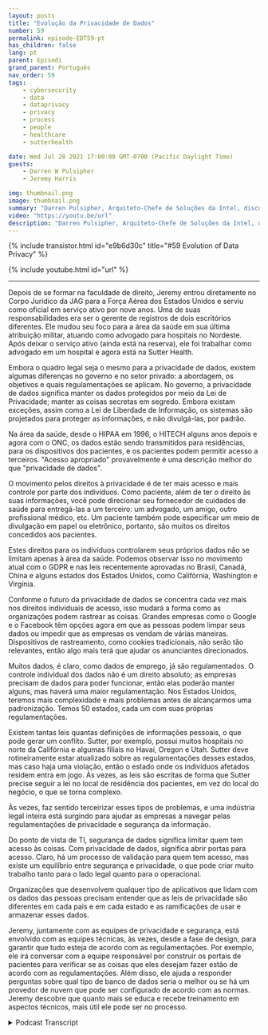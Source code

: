```yaml
---
layout: posts
title: "Evolução da Privacidade de Dados"
number: 59
permalink: episode-EDT59-pt
has_children: false
lang: pt
parent: Episodi
grand_parent: Português
nav_order: 59
tags:
    - cybersecurity
    - data
    - dataprivacy
    - privacy
    - process
    - people
    - healthcare
    - sutterhealth

date: Wed Jul 28 2021 17:00:00 GMT-0700 (Pacific Daylight Time)
guests:
    - Darren W Pulsipher
    - Jeremy Harris

img: thumbnail.png
image: thumbnail.png
summary: "Darren Pulsipher, Arquiteto-Chefe de Soluções da Intel, discute o que a privacidade de dados realmente significa e sua direção futura com Jeremy Harris, Advogado Geral Auxiliar - Privacidade/Segurança da Informação, na Sutter Health."
video: "https://youtu.be/url"
description: "Darren Pulsipher, Arquiteto-Chefe de Soluções da Intel, discute o que a privacidade de dados realmente significa e sua direção futura com Jeremy Harris, Advogado Geral Auxiliar - Privacidade/Segurança da Informação, na Sutter Health."
---
```


<div>
{% include transistor.html id="e9b6d30c" title="#59 Evolution of Data Privacy" %}

{% include youtube.html id="url" %}
</div>

---

Depois de se formar na faculdade de direito, Jeremy entrou diretamente no Corpo Jurídico da JAG para a Força Aérea dos Estados Unidos e serviu como oficial em serviço ativo por nove anos. Uma de suas responsabilidades era ser o gerente de registros de dois escritórios diferentes. Ele mudou seu foco para a área da saúde em sua última atribuição militar, atuando como advogado para hospitais no Nordeste. Após deixar o serviço ativo (ainda está na reserva), ele foi trabalhar como advogado em um hospital e agora está na Sutter Health.

Embora o quadro legal seja o mesmo para a privacidade de dados, existem algumas diferenças no governo e no setor privado: a abordagem, os objetivos e quais regulamentações se aplicam. No governo, a privacidade de dados significa manter os dados protegidos por meio da Lei de Privacidade; manter as coisas secretas em segredo. Embora existam exceções, assim como a Lei de Liberdade de Informação, os sistemas são projetados para proteger as informações, e não divulgá-las, por padrão.

Na área da saúde, desde o HIPAA em 1996, o HITECH alguns anos depois e agora com o ONC, os dados estão sendo transmitidos para residências, para os dispositivos dos pacientes, e os pacientes podem permitir acesso a terceiros. "Acesso apropriado" provavelmente é uma descrição melhor do que "privacidade de dados".

O movimento pelos direitos à privacidade é de ter mais acesso e mais controle por parte dos indivíduos. Como paciente, além de ter o direito às suas informações, você pode direcionar seu fornecedor de cuidados de saúde para entregá-las a um terceiro: um advogado, um amigo, outro profissional médico, etc. Um paciente também pode especificar um meio de divulgação em papel ou eletrônico, portanto, são muitos os direitos concedidos aos pacientes.

Estes direitos para os indivíduos controlarem seus próprios dados não se limitam apenas à área da saúde. Podemos observar isso no movimento atual com o GDPR e nas leis recentemente aprovadas no Brasil, Canadá, China e alguns estados dos Estados Unidos, como Califórnia, Washington e Virgínia.

Conforme o futuro da privacidade de dados se concentra cada vez mais nos direitos individuais de acesso, isso mudará a forma como as organizações podem rastrear as coisas. Grandes empresas como o Google e o Facebook têm opções agora em que as pessoas podem limpar seus dados ou impedir que as empresas os vendam de várias maneiras. Dispositivos de rastreamento, como cookies tradicionais, não serão tão relevantes, então algo mais terá que ajudar os anunciantes direcionados.

Muitos dados, é claro, como dados de emprego, já são regulamentados. O controle individual dos dados não é um direito absoluto; as empresas precisam de dados para poder funcionar, então elas poderão manter alguns, mas haverá uma maior regulamentação. Nos Estados Unidos, teremos mais complexidade e mais problemas antes de alcançarmos uma padronização. Temos 50 estados, cada um com suas próprias regulamentações.

Existem tantas leis quantas definições de informações pessoais, o que pode gerar um conflito. Sutter, por exemplo, possui muitos hospitais no norte da Califórnia e algumas filiais no Havaí, Oregon e Utah. Sutter deve rotineiramente estar atualizado sobre as regulamentações desses estados, mas caso haja uma violação, então o estado onde os indivíduos afetados residem entra em jogo. Às vezes, as leis são escritas de forma que Sutter precise seguir a lei no local de residência dos pacientes, em vez do local do negócio, o que se torna complexo.

Às vezes, faz sentido terceirizar esses tipos de problemas, e uma indústria legal inteira está surgindo para ajudar as empresas a navegar pelas regulamentações de privacidade e segurança da informação.

Do ponto de vista de TI, segurança de dados significa limitar quem tem acesso às coisas. Com privacidade de dados, significa abrir portas para acesso. Claro, há um processo de validação para quem tem acesso, mas existe um equilíbrio entre segurança e privacidade, o que pode criar muito trabalho tanto para o lado legal quanto para o operacional.

Organizações que desenvolvem qualquer tipo de aplicativos que lidam com os dados das pessoas precisam entender que as leis de privacidade são diferentes em cada país e em cada estado e as ramificações de usar e armazenar esses dados.

Jeremy, juntamente com as equipes de privacidade e segurança, está envolvido com as equipes técnicas, às vezes, desde a fase de design, para garantir que tudo esteja de acordo com as regulamentações. Por exemplo, ele irá conversar com a equipe responsável por construir os portais de pacientes para verificar se as coisas que eles desejam fazer estão de acordo com as regulamentações. Além disso, ele ajuda a responder perguntas sobre qual tipo de banco de dados seria o melhor ou se há um provedor de nuvem que pode ser configurado de acordo com as normas. Jeremy descobre que quanto mais se educa e recebe treinamento em aspectos técnicos, mais útil ele pode ser no processo.



<details>
<summary> Podcast Transcript </summary>

<p></p>

</details>
